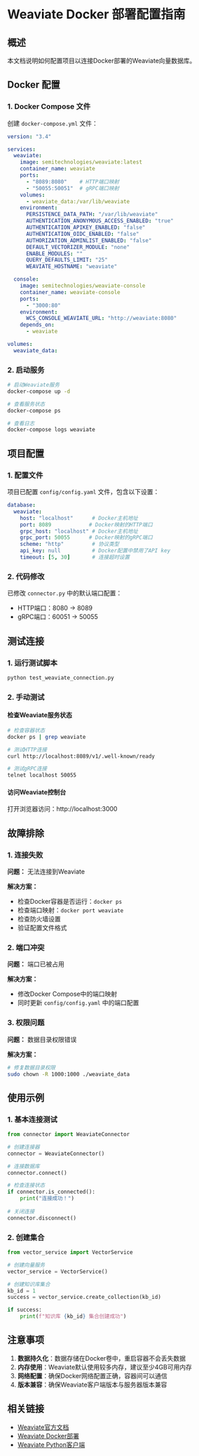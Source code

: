 # Weaviate Docker 部署配置指南

## 概述

本文档说明如何配置项目以连接Docker部署的Weaviate向量数据库。

## Docker 配置

### 1. Docker Compose 文件

创建 `docker-compose.yml` 文件：

```yaml
version: "3.4"

services:
  weaviate:
    image: semitechnologies/weaviate:latest
    container_name: weaviate
    ports:
      - "8089:8080"    # HTTP端口映射
      - "50055:50051"  # gRPC端口映射
    volumes:
      - weaviate_data:/var/lib/weaviate
    environment:
      PERSISTENCE_DATA_PATH: "/var/lib/weaviate"
      AUTHENTICATION_ANONYMOUS_ACCESS_ENABLED: "true"
      AUTHENTICATION_APIKEY_ENABLED: "false"
      AUTHENTICATION_OIDC_ENABLED: "false"
      AUTHORIZATION_ADMINLIST_ENABLED: "false"
      DEFAULT_VECTORIZER_MODULE: "none"
      ENABLE_MODULES: ""
      QUERY_DEFAULTS_LIMIT: "25"
      WEAVIATE_HOSTNAME: "weaviate"

  console:
    image: semitechnologies/weaviate-console
    container_name: weaviate-console
    ports:
      - "3000:80"
    environment:
      WCS_CONSOLE_WEAVIATE_URL: "http://weaviate:8080"
    depends_on:
      - weaviate

volumes:
  weaviate_data:
```

### 2. 启动服务

```bash
# 启动Weaviate服务
docker-compose up -d

# 查看服务状态
docker-compose ps

# 查看日志
docker-compose logs weaviate
```

## 项目配置

### 1. 配置文件

项目已配置 `config/config.yaml` 文件，包含以下设置：

```yaml
database:
  weaviate:
    host: "localhost"      # Docker主机地址
    port: 8089            # Docker映射的HTTP端口
    grpc_host: "localhost" # Docker主机地址
    grpc_port: 50055      # Docker映射的gRPC端口
    scheme: "http"         # 协议类型
    api_key: null          # Docker配置中禁用了API key
    timeout: [5, 30]       # 连接超时设置
```

### 2. 代码修改

已修改 `connector.py` 中的默认端口配置：
- HTTP端口：8080 → 8089
- gRPC端口：60051 → 50055

## 测试连接

### 1. 运行测试脚本

```bash
python test_weaviate_connection.py
```

### 2. 手动测试

#### 检查Weaviate服务状态

```bash
# 检查容器状态
docker ps | grep weaviate

# 测试HTTP连接
curl http://localhost:8089/v1/.well-known/ready

# 测试gRPC连接
telnet localhost 50055
```

#### 访问Weaviate控制台

打开浏览器访问：http://localhost:3000

## 故障排除

### 1. 连接失败

**问题：** 无法连接到Weaviate

**解决方案：**
- 检查Docker容器是否运行：`docker ps`
- 检查端口映射：`docker port weaviate`
- 检查防火墙设置
- 验证配置文件格式

### 2. 端口冲突

**问题：** 端口已被占用

**解决方案：**
- 修改Docker Compose中的端口映射
- 同时更新 `config/config.yaml` 中的端口配置

### 3. 权限问题

**问题：** 数据目录权限错误

**解决方案：**
```bash
# 修复数据目录权限
sudo chown -R 1000:1000 ./weaviate_data
```

## 使用示例

### 1. 基本连接测试

```python
from connector import WeaviateConnector

# 创建连接器
connector = WeaviateConnector()

# 连接数据库
connector.connect()

# 检查连接状态
if connector.is_connected():
    print("连接成功！")
    
# 关闭连接
connector.disconnect()
```

### 2. 创建集合

```python
from vector_service import VectorService

# 创建向量服务
vector_service = VectorService()

# 创建知识库集合
kb_id = 1
success = vector_service.create_collection(kb_id)

if success:
    print(f"知识库 {kb_id} 集合创建成功")
```

## 注意事项

1. **数据持久化**：数据存储在Docker卷中，重启容器不会丢失数据
2. **内存使用**：Weaviate默认使用较多内存，建议至少4GB可用内存
3. **网络配置**：确保Docker网络配置正确，容器间可以通信
4. **版本兼容**：确保Weaviate客户端版本与服务器版本兼容

## 相关链接

- [Weaviate官方文档](https://weaviate.io/developers/weaviate)
- [Weaviate Docker部署](https://weaviate.io/developers/weaviate/installation/docker-compose)
- [Weaviate Python客户端](https://weaviate.io/developers/weaviate/client-libraries/python) 